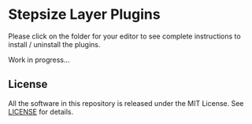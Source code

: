 # Stepsize Layer Plugins

Please click on the folder for your editor to see complete instructions to install / uninstall the plugins.

Work in progress...

## License
All the software in this repository is released under the MIT License. See [LICENSE](https://github.com/stepsize/plugins/blob/master/LICENSE) for details.
